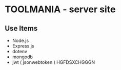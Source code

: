 # TOOLMANIA - server site

## Use Items 
* Node.js
* Express.js
* dotenv
* mongodb
* jwt ( jsonwebtoken )
HGFDSXCHGGGN
